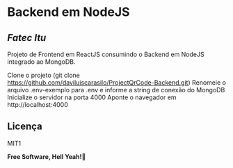 # Backend em NodeJS
## _Fatec Itu_

Projeto de Frontend em ReactJS consumindo o Backend em NodeJS integrado ao MongoDB.

Clone o projeto (git clone https://github.com/daviluiscarasilo/ProjectQrCode-Backend.git)
Renomeie o arquivo .env-exemplo para .env e informe a string de conexão do MongoDB
Inicialize o servidor na porta 4000
Aponte o navegador em http://localhost:4000



## Licença

MIT1

**Free Software, Hell Yeah!🐧** 
